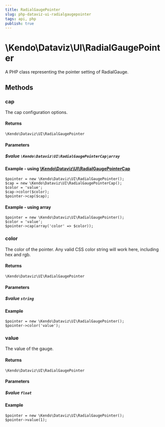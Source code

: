 ```yaml
---
title: RadialGaugePointer
slug: php-dataviz-ui-radialgaugepointer
tags: api, php
publish: true
---
```


# \Kendo\Dataviz\UI\RadialGaugePointer

A PHP class representing the pointer setting of RadialGauge.


## Methods

### cap

The cap configuration options.

#### Returns
`\Kendo\Dataviz\UI\RadialGaugePointer`

#### Parameters

##### $value `\Kendo\Dataviz\UI\RadialGaugePointerCap|array`


#### Example - using [\Kendo\Dataviz\UI\RadialGaugePointerCap](/api/wrappers/php/kendo/dataviz/ui/radialgaugepointercap)

    $pointer = new \Kendo\Dataviz\UI\RadialGaugePointer();
    $cap = new \Kendo\Dataviz\UI\RadialGaugePointerCap();
    $color = 'value';
    $cap->color($color);
    $pointer->cap($cap);

#### Example - using array

    $pointer = new \Kendo\Dataviz\UI\RadialGaugePointer();
    $color = 'value';
    $pointer->cap(array('color' => $color));

### color
The color of the pointer.
Any valid CSS color string will work here, including hex and rgb.

#### Returns
`\Kendo\Dataviz\UI\RadialGaugePointer`

#### Parameters

##### $value `string`



#### Example 
    $pointer = new \Kendo\Dataviz\UI\RadialGaugePointer();
    $pointer->color('value');

### value
The value of the gauge.

#### Returns
`\Kendo\Dataviz\UI\RadialGaugePointer`

#### Parameters

##### $value `float`



#### Example 
    $pointer = new \Kendo\Dataviz\UI\RadialGaugePointer();
    $pointer->value(1);

